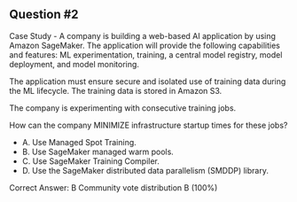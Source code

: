 ## Question #2

Case Study - A company is building a web-based AI application by using Amazon SageMaker. The application will provide the following capabilities and features: ML experimentation, training, a central model registry, model deployment, and model monitoring.

The application must ensure secure and isolated use of training data during the ML lifecycle. The training data is stored in Amazon S3.

The company is experimenting with consecutive training jobs.

How can the company MINIMIZE infrastructure startup times for these jobs?

- A. Use Managed Spot Training.
- B. Use SageMaker managed warm pools.
- C. Use SageMaker Training Compiler.
- D. Use the SageMaker distributed data parallelism (SMDDP) library. 

Correct Answer: 
B Community vote distribution B (100%)